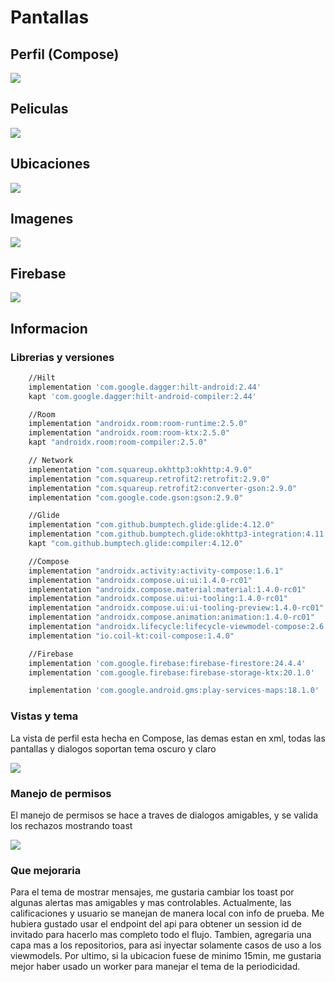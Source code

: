 # Pantallas

## Perfil (Compose) 
<img src="images/profile.png">

## Peliculas
<img src="images/movies.png">

## Ubicaciones
<img src="images/locations.png">

## Imagenes
<img src="images/images.png">

## Firebase
<img src="images/firebase.png">

## Informacion
### Librerias y versiones
```sh
    //Hilt
    implementation 'com.google.dagger:hilt-android:2.44'
    kapt 'com.google.dagger:hilt-android-compiler:2.44'

    //Room
    implementation "androidx.room:room-runtime:2.5.0"
    implementation "androidx.room:room-ktx:2.5.0"
    kapt "androidx.room:room-compiler:2.5.0"

    // Network
    implementation "com.squareup.okhttp3:okhttp:4.9.0"
    implementation "com.squareup.retrofit2:retrofit:2.9.0"
    implementation "com.squareup.retrofit2:converter-gson:2.9.0"
    implementation "com.google.code.gson:gson:2.9.0"

    //Glide
    implementation "com.github.bumptech.glide:glide:4.12.0"
    implementation "com.github.bumptech.glide:okhttp3-integration:4.11.0"
    kapt "com.github.bumptech.glide:compiler:4.12.0"

    //Compose
    implementation "androidx.activity:activity-compose:1.6.1"
    implementation "androidx.compose.ui:ui:1.4.0-rc01"
    implementation "androidx.compose.material:material:1.4.0-rc01"
    implementation "androidx.compose.ui:ui-tooling:1.4.0-rc01"
    implementation "androidx.compose.ui:ui-tooling-preview:1.4.0-rc01"
    implementation "androidx.compose.animation:animation:1.4.0-rc01"
    implementation "androidx.lifecycle:lifecycle-viewmodel-compose:2.6.0"
    implementation "io.coil-kt:coil-compose:1.4.0"

    //Firebase
    implementation 'com.google.firebase:firebase-firestore:24.4.4'
    implementation 'com.google.firebase:firebase-storage-ktx:20.1.0'

    implementation 'com.google.android.gms:play-services-maps:18.1.0'
```

### Vistas y tema
La vista de perfil esta hecha en Compose, las demas estan en xml, todas las pantallas y dialogos soportan tema oscuro y claro

<img src="images/theme.png">

### Manejo de permisos
El manejo de permisos se hace a traves de dialogos amigables, y se valida los rechazos mostrando toast

<img src="images/permission.png">

### Que mejoraria
Para el tema de mostrar mensajes, me gustaria cambiar los toast por algunas alertas mas amigables y mas controlables.
Actualmente, las calificaciones y usuario se manejan de manera local con info de prueba. Me hubiera gustado usar el endpoint del api para obtener un session id de invitado para hacerlo mas completo todo el flujo.
Tambien, agregaria una capa mas a los repositorios, para asi inyectar solamente casos de uso a los viewmodels.
Por ultimo, si la ubicacion fuese de minimo 15min, me gustaria mejor haber usado un worker para manejar el tema de la periodicidad.
